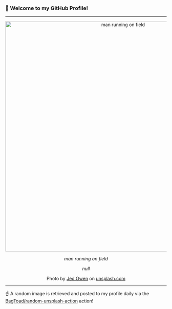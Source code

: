 ### 👋 Welcome to my GitHub Profile!

----

<div align="center">
  <img width="720" src="https://images.unsplash.com/photo-1527846957740-2fe555bc8fc6?crop=entropy&cs=tinysrgb&fit=max&fm=jpg&ixid=M3w1NTI0OTR8MHwxfHJhbmRvbXx8fHx8fHx8fDE3NTI5OTIwODl8&ixlib=rb-4.1.0&q=80&w=1080" alt="man running on field">
  
  <em>man running on field</em>
  
  <em>null</em>
  
  Photo by [Jed Owen](https://www.instagram.com/jed_owen/) on [unsplash.com](https://unsplash.com/)
</div>

----

☝️ A random image is retrieved and posted to my profile daily via the [BagToad/random-unsplash-action](https://github.com/BagToad/random-unsplash-action) action!
